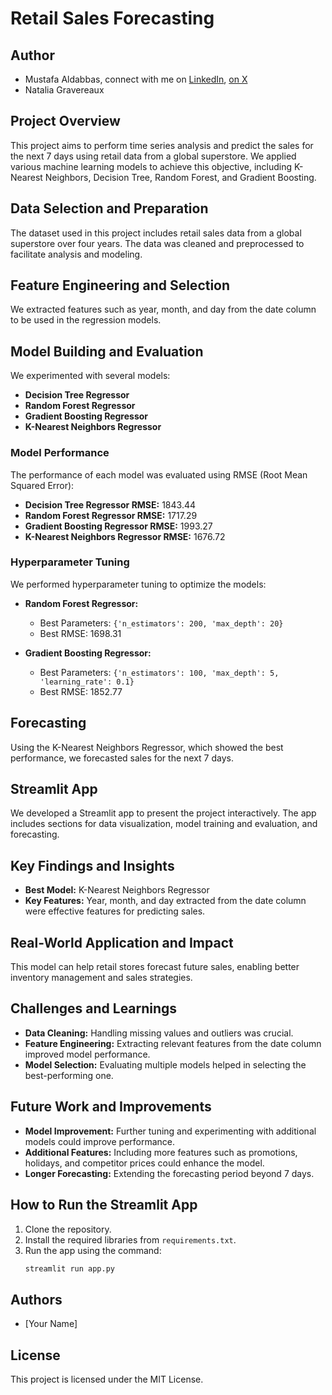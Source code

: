 
# Retail Sales Forecasting
## Author 
* Mustafa Aldabbas, connect with me on [LinkedIn](https://www.linkedin.com/in/mustafa-aldabbas-85256b95/), [on X](https://x.com/Mustafa_dabbas)
* Natalia Gravereaux

## Project Overview

This project aims to perform time series analysis and predict the sales for the next 7 days using retail data from a global superstore. We applied various machine learning models to achieve this objective, including K-Nearest Neighbors, Decision Tree, Random Forest, and Gradient Boosting.

## Data Selection and Preparation

The dataset used in this project includes retail sales data from a global superstore over four years. The data was cleaned and preprocessed to facilitate analysis and modeling.

## Feature Engineering and Selection

We extracted features such as year, month, and day from the date column to be used in the regression models.

## Model Building and Evaluation

We experimented with several models:
- **Decision Tree Regressor**
- **Random Forest Regressor**
- **Gradient Boosting Regressor**
- **K-Nearest Neighbors Regressor**

### Model Performance

The performance of each model was evaluated using RMSE (Root Mean Squared Error):

- **Decision Tree Regressor RMSE:** 1843.44
- **Random Forest Regressor RMSE:** 1717.29
- **Gradient Boosting Regressor RMSE:** 1993.27
- **K-Nearest Neighbors Regressor RMSE:** 1676.72

### Hyperparameter Tuning

We performed hyperparameter tuning to optimize the models:

- **Random Forest Regressor:**
  - Best Parameters: `{'n_estimators': 200, 'max_depth': 20}`
  - Best RMSE: 1698.31

- **Gradient Boosting Regressor:**
  - Best Parameters: `{'n_estimators': 100, 'max_depth': 5, 'learning_rate': 0.1}`
  - Best RMSE: 1852.77

## Forecasting

Using the K-Nearest Neighbors Regressor, which showed the best performance, we forecasted sales for the next 7 days.

## Streamlit App

We developed a Streamlit app to present the project interactively. The app includes sections for data visualization, model training and evaluation, and forecasting.

## Key Findings and Insights

- **Best Model:** K-Nearest Neighbors Regressor
- **Key Features:** Year, month, and day extracted from the date column were effective features for predicting sales.

## Real-World Application and Impact

This model can help retail stores forecast future sales, enabling better inventory management and sales strategies.

## Challenges and Learnings

- **Data Cleaning:** Handling missing values and outliers was crucial.
- **Feature Engineering:** Extracting relevant features from the date column improved model performance.
- **Model Selection:** Evaluating multiple models helped in selecting the best-performing one.

## Future Work and Improvements

- **Model Improvement:** Further tuning and experimenting with additional models could improve performance.
- **Additional Features:** Including more features such as promotions, holidays, and competitor prices could enhance the model.
- **Longer Forecasting:** Extending the forecasting period beyond 7 days.

## How to Run the Streamlit App

1. Clone the repository.
2. Install the required libraries from `requirements.txt`.
3. Run the app using the command:
   ```bash
   streamlit run app.py
   ```

## Authors

- [Your Name]

## License

This project is licensed under the MIT License.
